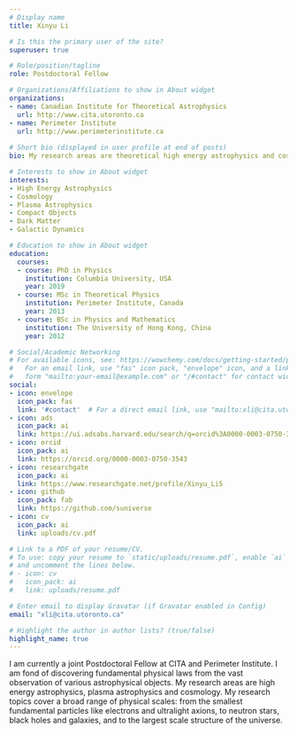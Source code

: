 ```yaml
---
# Display name
title: Xinyu Li

# Is this the primary user of the site?
superuser: true

# Role/position/tagline
role: Postdoctoral Fellow

# Organizations/Affiliations to show in About widget
organizations:
- name: Canadian Institute for Theoretical Astrophysics 
  url: http://www.cita.utoronto.ca
- name: Perimeter Institute
  url: http://www.perimeterinstitute.ca
  
# Short bio (displayed in user profile at end of posts)
bio: My research areas are theoretical high energy astrophysics and cosmology. The topics I am working on include magnetars, neutron star mergers, dark matter and large-scale structure of the universe.

# Interests to show in About widget
interests:
- High Energy Astrophysics
- Cosmology
- Plasma Astrophysics
- Compact Objects
- Dark Matter
- Galactic Dynamics

# Education to show in About widget
education:
  courses:
  - course: PhD in Physics
    institution: Columbia University, USA
    year: 2019
  - course: MSc in Theoretical Physics
    institution: Perimeter Institute, Canada
    year: 2013
  - course: BSc in Physics and Mathematics
    institution: The University of Hong Kong, China
    year: 2012

# Social/Academic Networking
# For available icons, see: https://wowchemy.com/docs/getting-started/page-builder/#icons
#   For an email link, use "fas" icon pack, "envelope" icon, and a link in the
#   form "mailto:your-email@example.com" or "/#contact" for contact widget.
social:
- icon: envelope
  icon_pack: fas
  link: '#contact'  # For a direct email link, use "mailto:xli@cita.utoronto.ca".
- icon: ads
  icon_pack: ai
  link: https://ui.adsabs.harvard.edu/search/q=orcid%3A0000-0003-0750-3543&sort=date%20desc%2C%20bibcode%20desc&p_=0
- icon: orcid
  icon_pack: ai
  link: https://orcid.org/0000-0003-0750-3543
- icon: researchgate
  icon_pack: ai
  link: https://www.researchgate.net/profile/Xinyu_Li5
- icon: github
  icon_pack: fab
  link: https://github.com/suniverse
- icon: cv
  icon_pack: ai
  link: uploads/cv.pdf

# Link to a PDF of your resume/CV.
# To use: copy your resume to `static/uploads/resume.pdf`, enable `ai` icons in `params.toml`, 
# and uncomment the lines below.
# - icon: cv
#   icon_pack: ai
#   link: uploads/resume.pdf

# Enter email to display Gravatar (if Gravatar enabled in Config)
email: "xli@cita.utoronto.ca"

# Highlight the author in author lists? (true/false)
highlight_name: true
---
```


I am currently a joint Postdoctoral Fellow at CITA and Perimeter Institute. I am fond of discovering fundamental physical laws from the vast observation of various astrophysical objects. My research areas are high energy astrophysics, plasma astrophysics and cosmology. My research topics cover a broad range of physical scales: from the smallest fundamental particles like electrons and ultralight axions, to neutron stars, black holes and galaxies, and to the largest scale structure of the universe.
